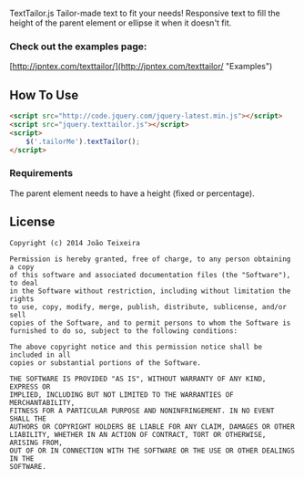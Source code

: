 TextTailor.js
Tailor-made text to fit your needs!
Responsive text to fill the height of the parent element or ellipse it when it doesn't fit.

### Check out the examples page:
[http://jpntex.com/texttailor/](http://jpntex.com/texttailor/ "Examples")

## How To Use
```html
<script src="http://code.jquery.com/jquery-latest.min.js"></script>
<script src="jquery.texttailor.js"></script>
<script>
	$('.tailorMe').textTailor();
</script>
```

### Requirements
The parent element needs to have a height (fixed or percentage). 

## License
```
Copyright (c) 2014 João Teixeira

Permission is hereby granted, free of charge, to any person obtaining a copy
of this software and associated documentation files (the "Software"), to deal
in the Software without restriction, including without limitation the rights
to use, copy, modify, merge, publish, distribute, sublicense, and/or sell
copies of the Software, and to permit persons to whom the Software is
furnished to do so, subject to the following conditions:

The above copyright notice and this permission notice shall be included in all
copies or substantial portions of the Software.

THE SOFTWARE IS PROVIDED "AS IS", WITHOUT WARRANTY OF ANY KIND, EXPRESS OR
IMPLIED, INCLUDING BUT NOT LIMITED TO THE WARRANTIES OF MERCHANTABILITY,
FITNESS FOR A PARTICULAR PURPOSE AND NONINFRINGEMENT. IN NO EVENT SHALL THE
AUTHORS OR COPYRIGHT HOLDERS BE LIABLE FOR ANY CLAIM, DAMAGES OR OTHER
LIABILITY, WHETHER IN AN ACTION OF CONTRACT, TORT OR OTHERWISE, ARISING FROM,
OUT OF OR IN CONNECTION WITH THE SOFTWARE OR THE USE OR OTHER DEALINGS IN THE
SOFTWARE.
```
